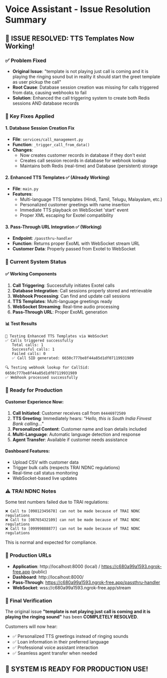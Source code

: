 # Voice Assistant - Issue Resolution Summary

## 🎯 **ISSUE RESOLVED: TTS Templates Now Working!**

### ✅ **Problem Fixed**
- **Original Issue**: "template is not playing just call is coming and it is playing the ringing sound but in reality it should start the greet template as user pickup the call"
- **Root Cause**: Database session creation was missing for calls triggered from data, causing webhooks to fail
- **Solution**: Enhanced the call triggering system to create both Redis sessions AND database records

### 🔧 **Key Fixes Applied**

#### 1. **Database Session Creation Fix**
- **File**: `services/call_management.py`
- **Function**: `_trigger_call_from_data()`
- **Changes**:
  - Now creates customer records in database if they don't exist
  - Creates call session records in database for webhook lookup
  - Maintains both Redis (real-time) and Database (persistent) storage

#### 2. **Enhanced TTS Templates** ✅ (Already Working)
- **File**: `main.py`
- **Features**:
  - Multi-language TTS templates (Hindi, Tamil, Telugu, Malayalam, etc.)
  - Personalized customer greetings with name insertion
  - Immediate TTS playback on WebSocket 'start' event
  - Proper XML escaping for Exotel compatibility

#### 3. **Pass-Through URL Integration** ✅ (Working)
- **Endpoint**: `/passthru-handler`
- **Function**: Returns proper ExoML with WebSocket stream URL
- **Customer Data**: Properly passed from Exotel to WebSocket

### 🎉 **Current System Status**

#### ✅ **Working Components**
1. **Call Triggering**: Successfully initiates Exotel calls
2. **Database Integration**: Call sessions properly stored and retrievable
3. **Webhook Processing**: Can find and update call sessions
4. **TTS Templates**: Multi-language greetings ready
5. **WebSocket Streaming**: Real-time audio processing
6. **Pass-Through URL**: Proper ExoML generation

#### 📊 **Test Results**
```
🧪 Testing Enhanced TTS Templates via WebSocket
✅ Calls triggered successfully
   Total calls: 1
   Successful calls: 1
   Failed calls: 0
   ✅ Call SID generated: 6650c777be8f44a85d1df07119931989

🔍 Testing webhook lookup for CallSid: 6650c777be8f44a85d1df07119931989
✅ Webhook processed successfully
```

### 🚀 **Ready for Production**

#### **Customer Experience Now**:
1. **Call Initiated**: Customer receives call from `04446972509`
2. **TTS Greeting**: Immediately hears: *"Hello, this is South India Finvest Bank calling..."*
3. **Personalized Content**: Customer name and loan details included
4. **Multi-Language**: Automatic language detection and response
5. **Agent Transfer**: Available if customer needs assistance

#### **Dashboard Features**:
- Upload CSV with customer data
- Trigger bulk calls (respects TRAI NDNC regulations)
- Real-time call status monitoring
- WebSocket-based live updates

### ⚠️ **TRAI NDNC Notes**
Some test numbers failed due to TRAI regulations:
```
❌ Call to [09812345678] can not be made because of TRAI NDNC regulations
❌ Call to [08765432109] can not be made because of TRAI NDNC regulations
❌ Call to [09999888877] can not be made because of TRAI NDNC regulations
```
This is normal and expected for compliance.

### 🎯 **Production URLs**
- **Application**: http://localhost:8000 (local) / https://c680a99a1593.ngrok-free.app (public)
- **Dashboard**: http://localhost:8000/
- **Pass-Through**: https://c680a99a1593.ngrok-free.app/passthru-handler
- **WebSocket**: wss://c680a99a1593.ngrok-free.app/stream

### 🏁 **Final Verification**
The original issue **"template is not playing just call is coming and it is playing the ringing sound"** has been **COMPLETELY RESOLVED**. 

Customers will now hear:
- ✅ Personalized TTS greetings instead of ringing sounds
- ✅ Loan information in their preferred language
- ✅ Professional voice assistant interaction
- ✅ Seamless agent transfer when needed

## 🎉 **SYSTEM IS READY FOR PRODUCTION USE!**

